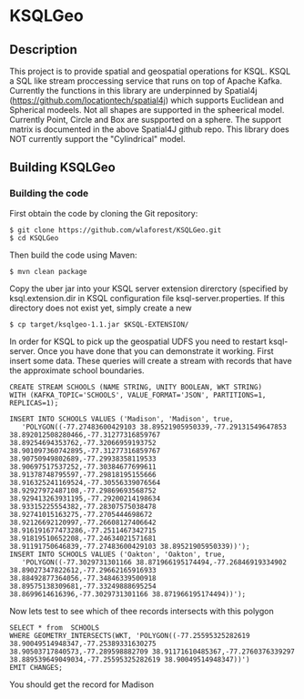 # KSQLGeo
## Description
This project is to provide spatial and geospatial operations for KSQL.  KSQL a SQL like stream proccessing service
that runs on top of Apache Kafka.  Currently the functions in this library are underpinned by Spatial4j (https://github.com/locationtech/spatial4j) which supports Euclidean and Spherical modeels.  Not all shapes are supported in the spheerical model.  Currently Point, Circle and Box are suspported on a sphere.  The support matrix is documented in the above Spatial4J github repo.  This library does NOT currently support the "Cylindrical" model.

## Building KSQLGeo

### Building the code

First obtain the code by cloning the Git repository:

    $ git clone https://github.com/wlaforest/KSQLGeo.git
    $ cd KSQLGeo

Then build the code using Maven:

    $ mvn clean package

Copy the uber jar into your KSQL server extension direrctory (specified  by ksql.extension.dir in KSQL configuration
file ksql-server.properties. If this directory does not exist yet, simply create a new

    $ cp target/ksqlgeo-1.1.jar $KSQL-EXTENSION/

In order for KSQL to pick up the geospatial UDFS you need to restart ksql-server.  Once you have done that you can
demonstrate it working.  First insert some data. These queries will create a stream with records that have the
approximate school boundaries.

    CREATE STREAM SCHOOLS (NAME STRING, UNITY BOOLEAN, WKT STRING)
    WITH (KAFKA_TOPIC='SCHOOLS', VALUE_FORMAT='JSON', PARTITIONS=1, REPLICAS=1);

    INSERT INTO SCHOOLS VALUES ('Madison', 'Madison', true,
       'POLYGON((-77.27483600429103 38.89521905950339,-77.29131549647853 38.892012508280466,-77.31277316859767 38.89254694353762,-77.32066959193752 38.901097360742895,-77.31277316859767 38.90750949802689,-77.29938358119533 38.90697517537252,-77.30384677699611 38.91378748795597,-77.29818195155666 38.916325241169524,-77.30556339076564 38.92927972487108,-77.29869693568752 38.929413263931195,-77.29200214198634 38.93315225554382,-77.28307575038478 38.92741015163275,-77.2705444698672 38.92126692120997,-77.26608127406642 38.916191677473286,-77.2511467342715 38.91819510652208,-77.24634021571681 38.91191750646839,-77.27483600429103 38.89521905950339))');
    INSERT INTO SCHOOLS VALUES ('Oakton', 'Oakton', true,
       'POLYGON((-77.3029731301166 38.871966195174494,-77.26846919334902 38.89027347822612,-77.29662165916933 38.88492877364056,-77.34846339500918 38.89575138309681,-77.33249888695254 38.8699614616396,-77.3029731301166 38.871966195174494))');

Now lets test to see which of thee records intersects with this polygon

    SELECT * from  SCHOOLS
    WHERE GEOMETRY_INTERSECTS(WKT, 'POLYGON((-77.25595325282619 38.90049514948347,-77.25389331630275 38.90503717840573,-77.289598882709 38.91171610485367,-77.2760376339297 38.889539649049034,-77.25595325282619 38.90049514948347))')
    EMIT CHANGES;

You should get the record for Madison
